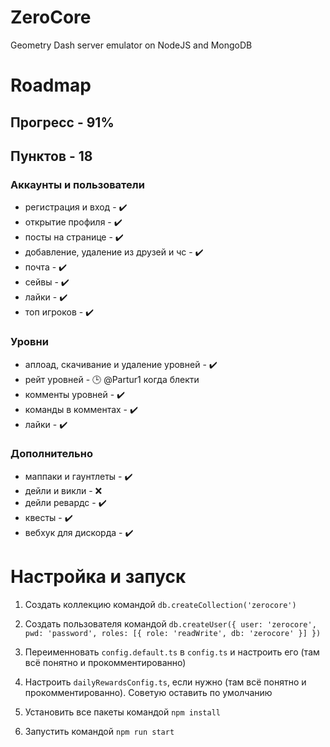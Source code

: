 # ZeroCore
Geometry Dash server emulator on NodeJS and MongoDB

# Roadmap 
## Прогресс - 91%
## Пунктов - 18

 ### Аккаунты и пользователи
 - регистрация и вход - ✔️
 - открытие профиля - ✔️
 - посты на странице - ✔️
 - добавление, удаление из друзей и чс - ✔️
 - почта - ✔️
 - сейвы - ✔️
 - лайки - ✔️
 - топ игроков - ✔️

 ### Уровни
 - аплоад, скачивание и удаление уровней - ✔️
 - рейт уровней - 🕒 @Partur1 когда блекти
 - комменты уровней - ✔️
 - команды в комментах - ✔️
 - лайки - ✔️

 ### Дополнительно
 - маппаки и гаунтлеты - ✔️
 - дейли и викли - ❌
 - дейли ревардс - ✔️
 - квесты - ✔️
 - вебхук для дискорда - ✔️

 # Настройка и запуск 
 1. Создать коллекцию командой `db.createCollection('zerocore')`

 2. Создать пользователя командой `db.createUser({ user: 'zerocore', pwd: 'password', roles: [{ role: 'readWrite', db: 'zerocore' }] })`

 3. Переименновать `config.default.ts` в `config.ts` и настроить его (там всё понятно и прокомментированно)

 4. Настроить `dailyRewardsConfig.ts`, если нужно (там всё понятно и прокомментированно). Советую оставить по умолчанию

 5. Установить все пакеты командой `npm install`

 6. Запустить командой `npm run start`